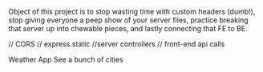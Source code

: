 Object of this project is to stop wasting time with custom headers (dumb!), stop giving everyone a peep show of your server files, practice breaking that server up into chewable pieces, and lastly connecting that FE to BE. 

// CORS 
// express.static
//server controllers
// front-end api calls

Weather App 
See a bunch of cities 
